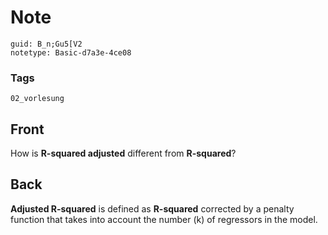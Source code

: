 # Note
```
guid: B_n;Gu5[V2
notetype: Basic-d7a3e-4ce08
```

### Tags
```
02_vorlesung
```

## Front
How is <b>R-squared adjusted</b> different from <b>R-squared</b>?

## Back
<b>Adjusted R-squared</b> is defined as <b>R-squared</b> corrected
by a penalty function that takes into account the number \(k\) of
regressors in the model.
